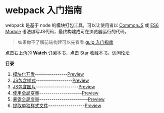 webpack 入门指南
===========

webpack 是基于 node 的模块打包工具，可以让使用者以 [CommonJS](http://javascript.ruanyifeng.com/nodejs/module.html#toc0) 或 [ES6 Module](http://es6.ruanyifeng.com/#docs/module) 语法编写JS代码，最终构建成可在浏览器运行的代码。

> 如果你不了解前端构建可以先看看 [gulp 入门指南](https://github.com/nimojs/gulp-book#gulp-入门指南)

点击右上角的 **[Watch](https://github.com/nimojs/webpack-book/subscription)** 订阅本书，点击 Star 收藏本书。[访问论坛](https://github.com/nimojs/webpack-book/issues)


**目录**  

1. [模块化开发](./1-modules/)----------------[Preview](http://nimojs.github.io/webpack-book/1-modules/)
2. [JS包含样式](./2-style/)------------------[Preview](http://nimojs.github.io/webpack-book/2-style/)
3. [JS包含图片](./3-url-loader)---------------------[Preview](http://nimojs.github.io/webpack-book/3-url-loader/)
4. [使用全局变量](./4-externals)---------------------[Preview](http://nimojs.github.io/webpack-book/4-externals/)
5. [暴露全局变量](./5-expose)------------------------[Preview](http://nimojs.github.io/webpack-book/5-expose/)
6. [提取单独样式文件](./6-extract-text)------------------[Preview](6-extract-text)